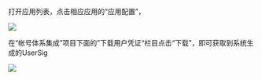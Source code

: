 打开应用列表，点击相应应用的“应用配置”，

![](//mccdn.qcloud.com/static/img/374227b79b09ba5c157b43a7e8667971/image.png)

在“帐号体系集成”项目下面的”下载用户凭证“栏目点击“下载”，即可获取到系统生成的UserSig

![](//mccdn.qcloud.com/static/img/f4daee00afbf2d74acff52a20f7e97ea/image.png)